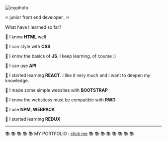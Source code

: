 ![myphoto](https://user-images.githubusercontent.com/59742201/108636404-51655580-7485-11eb-9c5f-1246d50827fd.png)

 :fire: junior front end developer_ :fire:



What have I learned so far?

:small_orange_diamond: I know **HTML** well

:small_orange_diamond: I can style with **CSS**

:small_orange_diamond: I know the basics of **JS**. I  keep learning, of course :)

:small_orange_diamond: I can use **API**

:small_orange_diamond: I started learning **REACT**. I like it very much and I want to deepen my knowledge.

:small_orange_diamond: I made some simple websites with **BOOTSTRAP**

:small_orange_diamond: I know the websitess must be compatible with **RWD**

:small_orange_diamond: I use **NPM, WEBPACK**

:small_orange_diamond: I started learning **REDUX**



-----

 :books: :books: :books: :books: :books: MY PORTFOLIO : [click me](https://martynakiljan.github.io/my_portfolio/)  :books: :books: :books: :books: :books: :books: :books: :books:
